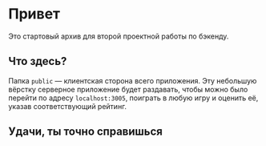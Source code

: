 # Привет

Это стартовый архив для второй проектной работы по бэкенду.

## Что здесь?

Папка `public` — клиентская сторона всего приложения. Эту небольшую вёрстку серверное приложение будет раздавать, чтобы можно было перейти по адресу `localhost:3005`, поиграть в любую игру и оценить её, указав соответствующий рейтинг.

## Удачи, ты точно справишься
